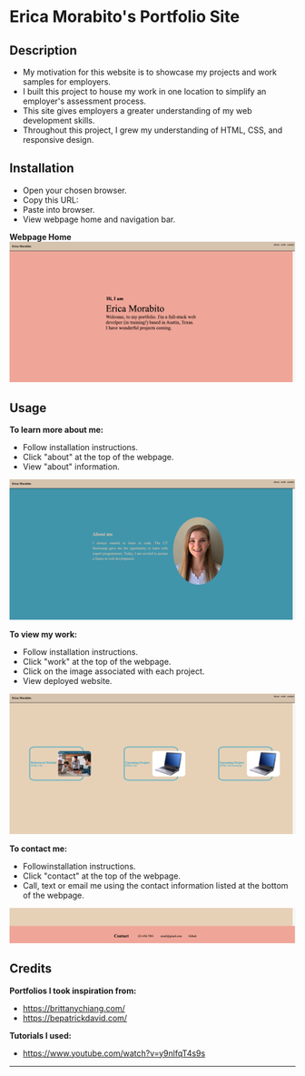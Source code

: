 # Erica Morabito's Portfolio Site

## Description

- My motivation for this website is to showcase my projects and work samples for employers.
- I built this project to house my work in one location to simplify an employer's assessment process.
- This site gives employers a greater understanding of my web development skills.
- Throughout this project, I grew my understanding of HTML, CSS, and responsive design.

## Installation

- Open your chosen browser.
- Copy this URL: 
- Paste into browser.
- View webpage home and navigation bar.

**Webpage Home**
![webpage home with hello](./assets/images/screenshot1.png)

## Usage

**To learn more about me:**
- Follow installation instructions.
- Click "about" at the top of the webpage.
- View "about" information.

![webpage with project pictures](./assets/images/screenshot2.png)

**To view my work:**
- Follow installation instructions.
- Click "work" at the top of the webpage.
- Click on the image associated with each project.
- View deployed website.

![webpage with project pictures](./assets/images/screenshot3.png)

**To contact me:**
- Followinstallation instructions.
- Click "contact" at the top of the webpage.
- Call, text or email me using the contact information listed at the bottom of the webpage.

![webpage with contact information](./assets/images/screenshot4.png)

## Credits

**Portfolios I took inspiration from:**
- https://brittanychiang.com/
- https://bepatrickdavid.com/

**Tutorials I used:**
- https://www.youtube.com/watch?v=y9nlfqT4s9s
---
